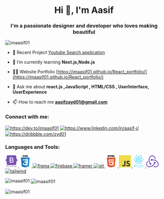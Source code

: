 <h1 align="center">Hi 👋, I'm Aasif</h1>
<h3 align="center">I'm a passionate designer and developer who loves making beautiful</h3>

<p align="left"> <img src="https://komarev.com/ghpvc/?username=imaasif01&label=Profile%20views&color=0e75b6&style=flat" alt="imaasif01" /> </p>

- 🔭 Recent Project [Youtube Search application](https://youtube-video-fetching.vercel.app/)

- 🌱 I’m currently learning **Next.js,Node.js**

- 👨‍💻 Website Portfolio [https://imaasif01.github.io/React_portfolio/](https://imaasif01.github.io/React_portfolio/)

- 💬 Ask me about **react.js ,JavaScript , HTML/CSS , UserInterface, UserExperience**

- 📫 How to reach me **aasifzayd01@gmail.com**

<h3 align="left">Connect with me:</h3>
<p align="left">
<a href="https://dev.to/https://dev.to/imaasif01" target="blank"><img align="center" src="https://raw.githubusercontent.com/rahuldkjain/github-profile-readme-generator/master/src/images/icons/Social/devto.svg" alt="https://dev.to/imaasif01" height="30" width="40" /></a>
<a href="https://linkedin.com/in/https://www.linkedin.com/in/aasif-j/" target="blank"><img align="center" src="https://raw.githubusercontent.com/rahuldkjain/github-profile-readme-generator/master/src/images/icons/Social/linked-in-alt.svg" alt="https://www.linkedin.com/in/aasif-j/" height="30" width="40" /></a>
<a href="https://dribbble.com/https://dribbble.com/zyd01" target="blank"><img align="center" src="https://raw.githubusercontent.com/rahuldkjain/github-profile-readme-generator/master/src/images/icons/Social/dribbble.svg" alt="https://dribbble.com/zyd01" height="30" width="40" /></a>
</p>

<h3 align="left">Languages and Tools:</h3>
<p align="left"> <a href="https://getbootstrap.com" target="_blank" rel="noreferrer"> <img src="https://raw.githubusercontent.com/devicons/devicon/master/icons/bootstrap/bootstrap-plain-wordmark.svg" alt="bootstrap" width="40" height="40"/> </a> <a href="https://www.w3schools.com/css/" target="_blank" rel="noreferrer"> <img src="https://raw.githubusercontent.com/devicons/devicon/master/icons/css3/css3-original-wordmark.svg" alt="css3" width="40" height="40"/> </a> <a href="https://www.figma.com/" target="_blank" rel="noreferrer"> <img src="https://www.vectorlogo.zone/logos/figma/figma-icon.svg" alt="figma" width="40" height="40"/> </a> <a href="https://firebase.google.com/" target="_blank" rel="noreferrer"> <img src="https://www.vectorlogo.zone/logos/firebase/firebase-icon.svg" alt="firebase" width="40" height="40"/> </a> <a href="https://www.framer.com/" target="_blank" rel="noreferrer"> <img src="https://www.vectorlogo.zone/logos/framer/framer-icon.svg" alt="framer" width="40" height="40"/> </a> <a href="https://git-scm.com/" target="_blank" rel="noreferrer"> <img src="https://www.vectorlogo.zone/logos/git-scm/git-scm-icon.svg" alt="git" width="40" height="40"/> </a> <a href="https://www.w3.org/html/" target="_blank" rel="noreferrer"> <img src="https://raw.githubusercontent.com/devicons/devicon/master/icons/html5/html5-original-wordmark.svg" alt="html5" width="40" height="40"/> </a> <a href="https://developer.mozilla.org/en-US/docs/Web/JavaScript" target="_blank" rel="noreferrer"> <img src="https://raw.githubusercontent.com/devicons/devicon/master/icons/javascript/javascript-original.svg" alt="javascript" width="40" height="40"/> </a> <a href="https://reactjs.org/" target="_blank" rel="noreferrer"> <img src="https://raw.githubusercontent.com/devicons/devicon/master/icons/react/react-original-wordmark.svg" alt="react" width="40" height="40"/> </a> <a href="https://redux.js.org" target="_blank" rel="noreferrer"> <img src="https://raw.githubusercontent.com/devicons/devicon/master/icons/redux/redux-original.svg" alt="redux" width="40" height="40"/> </a> <a href="https://tailwindcss.com/" target="_blank" rel="noreferrer"> <img src="https://www.vectorlogo.zone/logos/tailwindcss/tailwindcss-icon.svg" alt="tailwind" width="40" height="40"/> </a> </p>

<p><img align="left" src="https://github-readme-stats.vercel.app/api/top-langs?username=imaasif01&show_icons=true&locale=en&layout=compact" alt="imaasif01" /></p>

<p>&nbsp;<img align="center" src="https://github-readme-stats.vercel.app/api?username=imaasif01&show_icons=true&locale=en" alt="imaasif01" /></p>

<p><img align="center" src="https://github-readme-streak-stats.herokuapp.com/?user=imaasif01&" alt="imaasif01" /></p>
